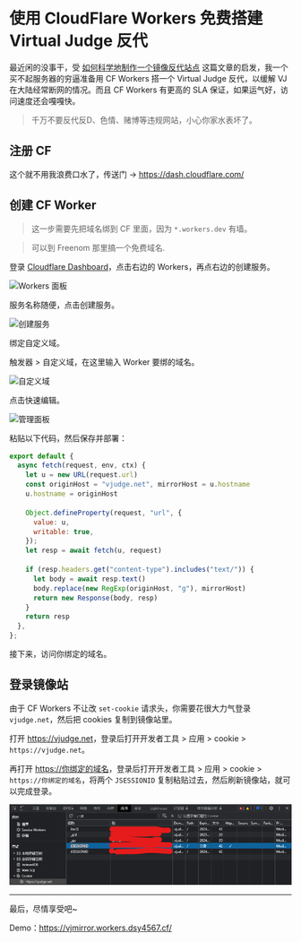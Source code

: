 # 使用 CloudFlare Workers 免费搭建 Virtual Judge 反代

最近闲的没事干，受 [如何科学地制作一个镜像反代站点](https://blog.immccn123.xyz/archives/362) 这篇文章的启发，我一个买不起服务器的穷逼准备用 CF Workers 搭一个 Virtual Judge 反代，以缓解 VJ 在大陆经常断网的情况。而且 CF Workers 有更高的 SLA 保证，如果运气好，访问速度还会嘎嘎快。

<!-- more -->

> 千万不要反代<spoiler>反D、色情、赌博等</spoiler>违规网站，小心你家水表坏了。

## 注册 CF

这个就不用我浪费口水了，传送门 -> <https://dash.cloudflare.com/>

## 创建 CF Worker

> 这一步需要先把域名绑到 CF 里面，因为 `*.workers.dev` 有墙。

> 可以到 Freenom 那里搞一个免费域名.

登录 [Cloudflare Dashboard](https://dash.cloudflare.com/)，点击右边的 Workers，再点右边的创建服务。

![Workers 面板](https://dsy4567.cf/blog-md/cf-workers-ip/img/workers.png)

服务名称随便，点击创建服务。

![创建服务](https://dsy4567.cf/blog-md/cf-workers-ip/img/%E5%88%9B%E5%BB%BA%E6%9C%8D%E5%8A%A1.png)

绑定自定义域。

触发器 > 自定义域，在这里输入 Worker 要绑的域名。

![自定义域](https://dsy4567.cf/blog-md/cf-workers-ip/img/%E8%87%AA%E5%AE%9A%E4%B9%89%E5%9F%9F.png)

点击快速编辑。

![管理面板](https://dsy4567.cf/blog-md/cf-workers-ip/img/%E7%AE%A1%E7%90%86%E9%9D%A2%E6%9D%BF.png)

粘贴以下代码，然后保存并部署：

```js
export default {
  async fetch(request, env, ctx) {
    let u = new URL(request.url)
    const originHost = "vjudge.net", mirrorHost = u.hostname
    u.hostname = originHost

    Object.defineProperty(request, "url", {
      value: u,
      writable: true,
    });
    let resp = await fetch(u, request)

    if (resp.headers.get("content-type").includes("text/")) {
      let body = await resp.text()
      body.replace(new RegExp(originHost, "g"), mirrorHost)
      return new Response(body, resp)
    }
    return resp
  },
};

```

接下来，访问你绑定的域名。

## 登录镜像站

由于 CF Workers 不让改 `set-cookie` 请求头，你需要花很大力气登录 `vjudge.net`，然后把 cookies 复制到镜像站里。

打开 <https://vjudge.net>，登录后打开开发者工具 > 应用 > cookie > `https://vjudge.net`。

再打开 <https://你绑定的域名>，登录后打开开发者工具 > 应用 > cookie > `https://你绑定的域名`，将两个 `JSESSIONID` 复制粘贴过去，然后刷新镜像站，就可以完成登录。

![开发者工具](/blog-md/cf-vjmirror/img/devtools.png)

---

最后，尽情享受吧~

Demo：<https://vjmirror.workers.dsy4567.cf/>
